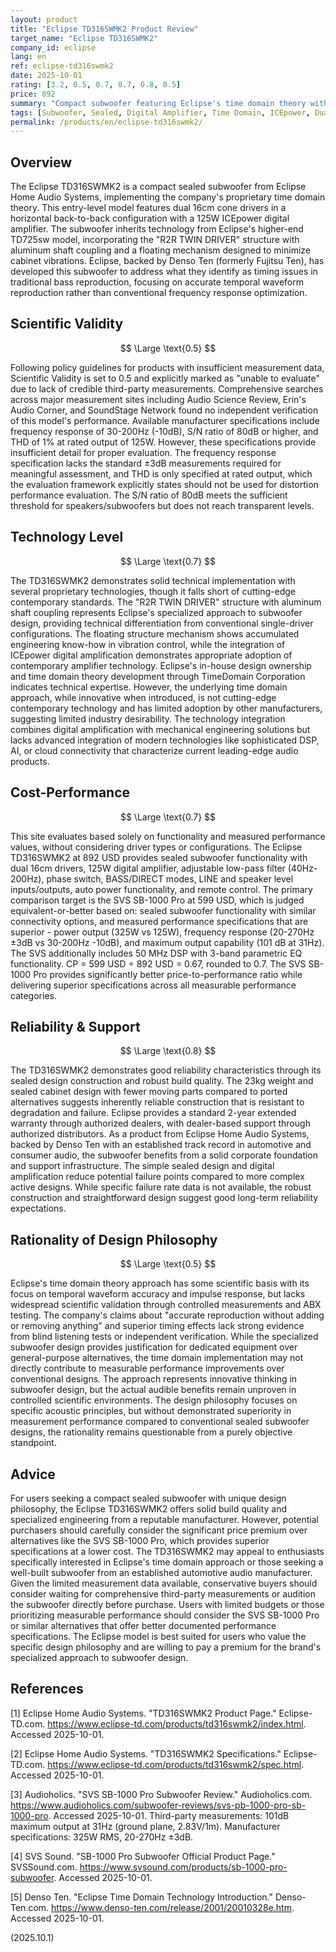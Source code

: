 ```yaml
---
layout: product
title: "Eclipse TD316SWMK2 Product Review"
target_name: "Eclipse TD316SWMK2"
company_id: eclipse
lang: en
ref: eclipse-td316swmk2
date: 2025-10-01
rating: [3.2, 0.5, 0.7, 0.7, 0.8, 0.5]
price: 892
summary: "Compact subwoofer featuring Eclipse's time domain theory with dual 16cm drivers and ICEpower amplification, though limited measurement data prevents proper scientific evaluation."
tags: [Subwoofer, Sealed, Digital Amplifier, Time Domain, ICEpower, Dual Driver]
permalink: /products/en/eclipse-td316swmk2/
---
```


## Overview

The Eclipse TD316SWMK2 is a compact sealed subwoofer from Eclipse Home Audio Systems, implementing the company's proprietary time domain theory. This entry-level model features dual 16cm cone drivers in a horizontal back-to-back configuration with a 125W ICEpower digital amplifier. The subwoofer inherits technology from Eclipse's higher-end TD725sw model, incorporating the "R2R TWIN DRIVER" structure with aluminum shaft coupling and a floating mechanism designed to minimize cabinet vibrations. Eclipse, backed by Denso Ten (formerly Fujitsu Ten), has developed this subwoofer to address what they identify as timing issues in traditional bass reproduction, focusing on accurate temporal waveform reproduction rather than conventional frequency response optimization.

## Scientific Validity

$$ \Large \text{0.5} $$

Following policy guidelines for products with insufficient measurement data, Scientific Validity is set to 0.5 and explicitly marked as "unable to evaluate" due to lack of credible third-party measurements. Comprehensive searches across major measurement sites including Audio Science Review, Erin's Audio Corner, and SoundStage Network found no independent verification of this model's performance. Available manufacturer specifications include frequency response of 30-200Hz (-10dB), S/N ratio of 80dB or higher, and THD of 1% at rated output of 125W. However, these specifications provide insufficient detail for proper evaluation. The frequency response specification lacks the standard ±3dB measurements required for meaningful assessment, and THD is only specified at rated output, which the evaluation framework explicitly states should not be used for distortion performance evaluation. The S/N ratio of 80dB meets the sufficient threshold for speakers/subwoofers but does not reach transparent levels.

## Technology Level

$$ \Large \text{0.7} $$

The TD316SWMK2 demonstrates solid technical implementation with several proprietary technologies, though it falls short of cutting-edge contemporary standards. The "R2R TWIN DRIVER" structure with aluminum shaft coupling represents Eclipse's specialized approach to subwoofer design, providing technical differentiation from conventional single-driver configurations. The floating structure mechanism shows accumulated engineering know-how in vibration control, while the integration of ICEpower digital amplification demonstrates appropriate adoption of contemporary amplifier technology. Eclipse's in-house design ownership and time domain theory development through TimeDomain Corporation indicates technical expertise. However, the underlying time domain approach, while innovative when introduced, is not cutting-edge contemporary technology and has limited adoption by other manufacturers, suggesting limited industry desirability. The technology integration combines digital amplification with mechanical engineering solutions but lacks advanced integration of modern technologies like sophisticated DSP, AI, or cloud connectivity that characterize current leading-edge audio products.

## Cost-Performance

$$ \Large \text{0.7} $$

This site evaluates based solely on functionality and measured performance values, without considering driver types or configurations. The Eclipse TD316SWMK2 at 892 USD provides sealed subwoofer functionality with dual 16cm drivers, 125W digital amplifier, adjustable low-pass filter (40Hz-200Hz), phase switch, BASS/DIRECT modes, LINE and speaker level inputs/outputs, auto power functionality, and remote control. The primary comparison target is the SVS SB-1000 Pro at 599 USD, which is judged equivalent-or-better based on: sealed subwoofer functionality with similar connectivity options, and measured performance specifications that are superior - power output (325W vs 125W), frequency response (20-270Hz ±3dB vs 30-200Hz -10dB), and maximum output capability (101 dB at 31Hz). The SVS additionally includes 50 MHz DSP with 3-band parametric EQ functionality. CP = 599 USD ÷ 892 USD = 0.67, rounded to 0.7. The SVS SB-1000 Pro provides significantly better price-to-performance ratio while delivering superior specifications across all measurable performance categories.

## Reliability & Support

$$ \Large \text{0.8} $$

The TD316SWMK2 demonstrates good reliability characteristics through its sealed design construction and robust build quality. The 23kg weight and sealed cabinet design with fewer moving parts compared to ported alternatives suggests inherently reliable construction that is resistant to degradation and failure. Eclipse provides a standard 2-year extended warranty through authorized dealers, with dealer-based support through authorized distributors. As a product from Eclipse Home Audio Systems, backed by Denso Ten with an established track record in automotive and consumer audio, the subwoofer benefits from a solid corporate foundation and support infrastructure. The simple sealed design and digital amplification reduce potential failure points compared to more complex active designs. While specific failure rate data is not available, the robust construction and straightforward design suggest good long-term reliability expectations.

## Rationality of Design Philosophy

$$ \Large \text{0.5} $$

Eclipse's time domain theory approach has some scientific basis with its focus on temporal waveform accuracy and impulse response, but lacks widespread scientific validation through controlled measurements and ABX testing. The company's claims about "accurate reproduction without adding or removing anything" and superior timing effects lack strong evidence from blind listening tests or independent verification. While the specialized subwoofer design provides justification for dedicated equipment over general-purpose alternatives, the time domain implementation may not directly contribute to measurable performance improvements over conventional designs. The approach represents innovative thinking in subwoofer design, but the actual audible benefits remain unproven in controlled scientific environments. The design philosophy focuses on specific acoustic principles, but without demonstrated superiority in measurement performance compared to conventional sealed subwoofer designs, the rationality remains questionable from a purely objective standpoint.

## Advice

For users seeking a compact sealed subwoofer with unique design philosophy, the Eclipse TD316SWMK2 offers solid build quality and specialized engineering from a reputable manufacturer. However, potential purchasers should carefully consider the significant price premium over alternatives like the SVS SB-1000 Pro, which provides superior specifications at a lower cost. The TD316SWMK2 may appeal to enthusiasts specifically interested in Eclipse's time domain approach or those seeking a well-built subwoofer from an established automotive audio manufacturer. Given the limited measurement data available, conservative buyers should consider waiting for comprehensive third-party measurements or audition the subwoofer directly before purchase. Users with limited budgets or those prioritizing measurable performance should consider the SVS SB-1000 Pro or similar alternatives that offer better documented performance specifications. The Eclipse model is best suited for users who value the specific design philosophy and are willing to pay a premium for the brand's specialized approach to subwoofer design.

## References

[1] Eclipse Home Audio Systems. "TD316SWMK2 Product Page." Eclipse-TD.com. https://www.eclipse-td.com/products/td316swmk2/index.html. Accessed 2025-10-01.

[2] Eclipse Home Audio Systems. "TD316SWMK2 Specifications." Eclipse-TD.com. https://www.eclipse-td.com/products/td316swmk2/spec.html. Accessed 2025-10-01.

[3] Audioholics. "SVS SB-1000 Pro Subwoofer Review." Audioholics.com. https://www.audioholics.com/subwoofer-reviews/svs-pb-1000-pro-sb-1000-pro. Accessed 2025-10-01. Third-party measurements: 101dB maximum output at 31Hz (ground plane, 2.83V/1m). Manufacturer specifications: 325W RMS, 20-270Hz ±3dB.

[4] SVS Sound. "SB-1000 Pro Subwoofer Official Product Page." SVSSound.com. https://www.svsound.com/products/sb-1000-pro-subwoofer. Accessed 2025-10-01.

[5] Denso Ten. "Eclipse Time Domain Technology Introduction." Denso-Ten.com. https://www.denso-ten.com/release/2001/20010328e.htm. Accessed 2025-10-01.



(2025.10.1)